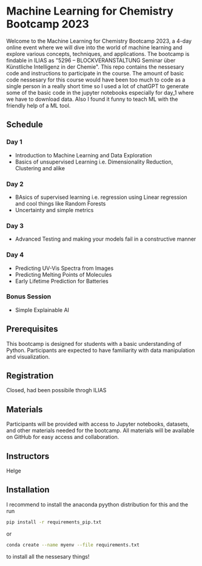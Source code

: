 # Machine Learning for Chemistry Bootcamp 2023

Welcome to the Machine Learning for Chemistry Bootcamp 2023, a 4-day online event where we will dive into the world of machine learning and explore various concepts, techniques, and applications. The bootcamp is findable in ILIAS as "5296 – BLOCKVERANSTALTUNG Seminar über Künstliche Intelligenz in der Chemie". 
This repo contains the nessesary code and instructions to participate in the course. The amount of basic code nessesary for this course would have been too much to code as a single person in a really short time so I used a lot of chatGPT to generate some of the basic code in the jupyter notebooks especially for day_1 where we have to download data. Also I found it funny to teach ML with the friendly help of a ML tool.

## Schedule

### Day 1
- Introduction to Machine Learning and Data Exploration
- Basics of unsupervised Learning i.e. Dimensionality Reduction, Clustering and alike

### Day 2
- BAsics of supervised learning i.e. regression using Linear regression and cool things like Random Forests
- Uncertainty and simple metrics

### Day 3
- Advanced Testing and making your models fail in a constructive manner

### Day 4
- Predicting UV-Vis Spectra from Images
- Predicting Melting Points of Molecules
- Early Lifetime Prediction for Batteries

### Bonus Session
- Simple Explainable AI

## Prerequisites

This bootcamp is designed for students with a basic understanding of Python. Participants are expected to have familiarity with data manipulation and visualization.

## Registration

Closed, had been possibile throgh ILIAS

## Materials

Participants will be provided with access to Jupyter notebooks, datasets, and other materials needed for the bootcamp. All materials will be available on GitHub for easy access and collaboration.

## Instructors

Helge

## Installation

I recommend to install the anaconda pyython distribution for this and the run 

```bash
pip install -r requirements_pip.txt
```

or 

```bash
conda create --name myenv --file requirements.txt
```

to install all the nessesary things!
